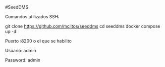 #SeedDMS

Comandos utilizados SSH:

git clone https://github.com/mclitos/seeddms
cd seeddms
docker compose up -d



Puerto :8200  o el que se habilito 

Usuario: admin

Password: admin
